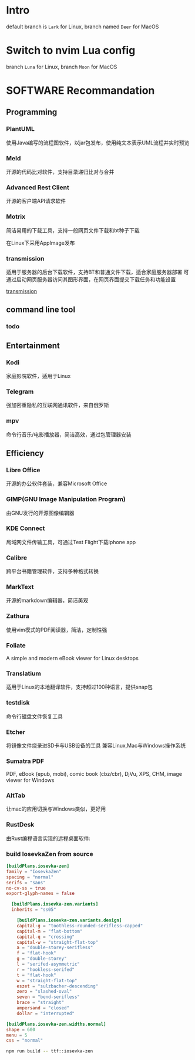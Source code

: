 # Intro

default branch is `Lark` for Linux, branch named `Deer` for MacOS

# Switch to nvim Lua config

branch `Luna` for Linux, branch `Moon` for MacOS

# SOFTWARE Recommandation

## Programming

### PlantUML

使用Java编写的流程图软件，以jar包发布，使用纯文本表示UML流程并实时预览

### Meld

开源的代码比对软件，支持目录递归比对与合并

### Advanced Rest Client

开源的客户端API请求软件

### Motrix

简洁易用的下载工具，支持一般网页文件下载和bt种子下载

在Linux下采用AppImage发布

### transmission

适用于服务器的后台下载软件，支持BT和普通文件下载，适合家庭服务器部署
可通过启动网页服务器访问其图形界面，在网页界面提交下载任务和功能设置

[transmission](https://transmissionbt.com)

## command line tool

### todo

## Entertainment

### Kodi

家庭影院软件，适用于Linux

### Telegram

强加密重隐私的互联网通讯软件，来自俄罗斯

### mpv

命令行音乐/电影播放器，简洁高效，通过包管理器安装

## Efficiency

### Libre Office

开源的办公软件套装，兼容Microsoft Office

### GIMP(GNU Image Manipulation Program)

由GNU发行的开源图像编辑器

### KDE Connect

局域网文件传输工具，可通过Test Flight下载Iphone app

### Calibre

跨平台书籍管理软件，支持多种格式转换

### MarkText

开源的markdown编辑器，简洁美观

### Zathura

使用vim模式的PDF阅读器，简洁，定制性强

### Foliate

A simple and modern eBook viewer for Linux desktops
[](https://johnfactotum.github.io/foliate/)

### Translatium

适用于Linux的本地翻译软件，支持超过100种语言，提供snap包

### testdisk

命令行磁盘文件恢复工具

### Etcher

将镜像文件烧录进SD卡与USB设备的工具
兼容Linux,Mac与Windows操作系统

### Sumatra PDF

PDF, eBook (epub, mobi), comic book (cbz/cbr), DjVu, XPS, CHM, image viewer for Windows

### AltTab

让mac的应用切换与Windows类似，更好用

### RustDesk

由Rust编程语言实现的远程桌面软件: [](https://rustdesk.com/)

### build IosevkaZen from source

```toml
[buildPlans.iosevka-zen]
family = "IosevkaZen"
spacing = "normal"
serifs = "sans"
no-cv-ss = true
export-glyph-names = false

  [buildPlans.iosevka-zen.variants]
  inherits = "ss05"

    [buildPlans.iosevka-zen.variants.design]
    capital-g = "toothless-rounded-serifless-capped"
    capital-m = "flat-bottom"
    capital-q = "crossing"
    capital-w = "straight-flat-top"
    a = "double-storey-serifless"
    f = "flat-hook"
    g = "double-storey"
    l = "serifed-asymmetric"
    r = "hookless-serifed"
    t = "flat-hook"
    w = "straight-flat-top"
    eszet = "sulzbacher-descending"
    zero = "slashed-oval"
    seven = "bend-serifless"
    brace = "straight"
    ampersand = "closed"
    dollar = "interrupted"

[buildPlans.iosevka-zen.widths.normal]
shape = 600
menu = 5
css = "normal"
```

```bash
npm run build -- ttf::iosevka-zen
```
